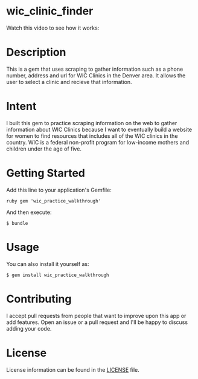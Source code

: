 # wic_clinic_finder

Watch this video to see how it works:

# Description

This is a gem that uses scraping to gather information such as a phone number, address and url for WIC Clinics in the Denver area. It allows the user to select a clinic and recieve that information.

# Intent

I built this gem to practice scraping information on the web to gather information about WIC Clinics because I want to eventually build a website for women to find resources that includes all of the WIC clinics in the country. WIC is a federal non-profit program for low-income mothers and children under the age of five.

# Getting Started

Add this line to your application's Gemfile:

`ruby gem 'wic_practice_walkthrough'`

And then execute:

    $ bundle

# Usage

You can also install it yourself as:

    $ gem install wic_practice_walkthrough

# Contributing
I accept pull requests from people that want to improve upon this app or add features. Open an issue or a pull request and I'll be happy to discuss adding your code.

# License
License information can be found in the [LICENSE](LICENSE) file.

